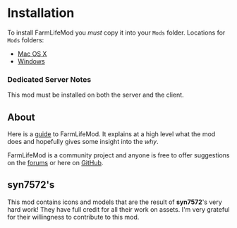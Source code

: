 # Installation

To install FarmLifeMod you *must* copy it into your `Mods` folder. Locations for `Mods` folders:

- [Mac OS X](https://7daystodie.com/forums/showthread.php?101570-modlets-on-Mac)
- [Windows](https://7daystodie.gamepedia.com/How_to_Install_Modlets)

### Dedicated Server Notes

This mod must be installed on both the server and the client.

## About

Here is a [guide](https://github.com/stasis78/FarmLife2Mod/blob/master/FarmLifeMod.md) to FarmLifeMod. It explains at a high level what the mod does and hopefully gives some insight into the *why*.

FarmLifeMod is a community project and anyone is free to offer suggestions on the [forums](https://7daystodie.com/forums/showthread.php?104474-FarmLifeMod) or here on [GitHub](https://github.com/stasis78/FarmLife2Mod/issues).

## syn7572's

This mod contains icons and models that are the result of **syn7572**'s very hard work! They have full credit for all their work on assets. I'm very grateful for their willingness to contribute to this mod.
